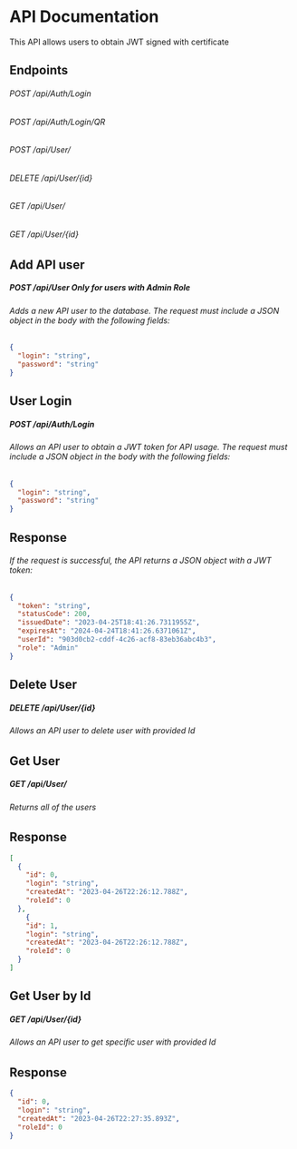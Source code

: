 # API Documentation

This API allows users to obtain JWT signed with certificate

## Endpoints

###### POST /api/Auth/Login

###### POST /api/Auth/Login/QR

###### POST /api/User/ 
###### DELETE /api/User/{id} 
###### GET /api/User/
###### GET /api/User/{id} 


## Add API user

##### POST /api/User Only for users with Admin Role

###### Adds a new API user to the database. The request must include a JSON object in the body with the following fields:  
```json
{
  "login": "string",
  "password": "string"
}
```

## User Login

##### POST /api/Auth/Login

###### Allows an API user to obtain a JWT token for API usage. The request must include a JSON object in the body with the following fields:

```json
{
  "login": "string",
  "password": "string"
}
```
## Response
###### If the request is successful, the API returns a JSON object with a JWT token:

```json
{
  "token": "string",
  "statusCode": 200,
  "issuedDate": "2023-04-25T18:41:26.7311955Z",
  "expiresAt": "2024-04-24T18:41:26.6371061Z",
  "userId": "903d0cb2-cddf-4c26-acf8-83eb36abc4b3",
  "role": "Admin"
}
```

## Delete User

##### DELETE /api/User/{id} 
###### Allows an API user to delete user with provided Id

## Get User

##### GET /api/User/
###### Returns all of the users

## Response
```json
[
  {
    "id": 0,
    "login": "string",
    "createdAt": "2023-04-26T22:26:12.788Z",
    "roleId": 0
  },
    {
    "id": 1,
    "login": "string",
    "createdAt": "2023-04-26T22:26:12.788Z",
    "roleId": 0
  }
]
```

## Get User by Id

##### GET /api/User/{id} 
###### Allows an API user to get specific user with provided Id
## Response
```json
{
  "id": 0,
  "login": "string",
  "createdAt": "2023-04-26T22:27:35.893Z",
  "roleId": 0
}
```

